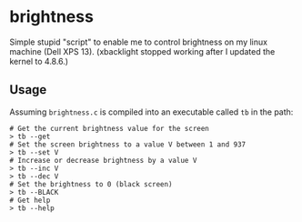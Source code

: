 # brightness

Simple stupid "script" to enable me to control brightness on my linux machine (Dell XPS 13).
(xbacklight stopped working after I updated the kernel to 4.8.6.)

## Usage

Assuming `brightness.c` is compiled into an executable called `tb` in the path:

```
# Get the current brightness value for the screen
> tb --get
# Set the screen brightness to a value V between 1 and 937
> tb --set V
# Increase or decrease brightness by a value V 
> tb --inc V
> tb --dec V
# Set the brightness to 0 (black screen)
> tb --BLACK
# Get help
> tb --help
```
